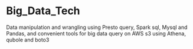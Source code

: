 # Big_Data_Tech
Data manipulation and wrangling using Presto query, Spark sql, Mysql and Pandas, and convenient tools for big data query on AWS s3 using Athena, qubole and boto3
